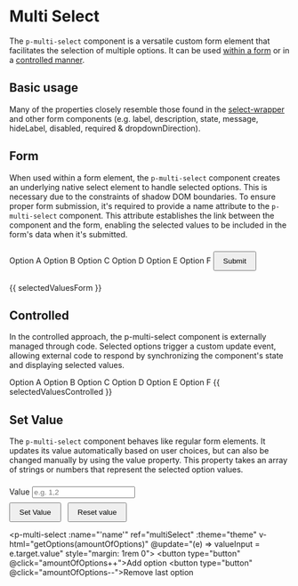 # Multi Select

The `p-multi-select` component is a versatile custom form element that facilitates the selection of multiple options. It
can be used [within a form](components/multi-select/examples#form) or in a
[controlled manner](components/multi-select/examples#controlled).

<TableOfContents></TableOfContents>

## Basic usage

Many of the properties closely resemble those found in the [select-wrapper](components/select-wrapper/examples) and
other form components (e.g. label, description, state, message, hideLabel, disabled, required & dropdownDirection).

<Playground :markup="basic()" :config="config"></Playground>

## Form

When used within a form element, the `p-multi-select` component creates an underlying native select element to handle
selected options. This is necessary due to the constraints of shadow DOM boundaries. To ensure proper form submission,
it's required to provide a name attribute to the `p-multi-select` component. This attribute establishes the link between
the component and the form, enabling the selected values to be included in the form's data when it's submitted.

<Playground :frameworkMarkup="formExample" :config="{ ...config, withoutDemo: true }">
<form @submit.prevent="onSubmit">
  <p-multi-select name="options" :theme="theme">
    <p-multi-select-option value="a">Option A</p-multi-select-option>
    <p-multi-select-option value="b">Option B</p-multi-select-option>
    <p-multi-select-option value="c">Option C</p-multi-select-option>
    <p-multi-select-option value="d">Option D</p-multi-select-option>
    <p-multi-select-option value="e">Option E</p-multi-select-option>
    <p-multi-select-option value="f">Option F</p-multi-select-option>
  </p-multi-select>
  <button type="submit" class="my-1">Submit</button>
</form>
  <p-text :theme="theme">{{ selectedValuesForm }}</p-text>
</Playground>

## Controlled

In the controlled approach, the p-multi-select component is externally managed through code. Selected options trigger a
custom update event, allowing external code to respond by synchronizing the component's state and displaying selected
values.

<Playground :frameworkMarkup="controlledExample" :config="{ ...config, withoutDemo: true }">
<p-multi-select :theme="theme" class="mb-1" @update="updateControlledExample">
  <p-multi-select-option value="a">Option A</p-multi-select-option>
  <p-multi-select-option value="b">Option B</p-multi-select-option>
  <p-multi-select-option value="c">Option C</p-multi-select-option>
  <p-multi-select-option value="d">Option D</p-multi-select-option>
  <p-multi-select-option value="e">Option E</p-multi-select-option>
  <p-multi-select-option value="f">Option F</p-multi-select-option>
</p-multi-select>
<p-text :theme="theme">{{ selectedValuesControlled }}</p-text>
</Playground>

## Set Value

The `p-multi-select` component behaves like regular form elements. It updates its value automatically based on user
choices, but can also be changed manually by using the value property. This property takes an array of strings or
numbers that represent the selected option values.

<Playground :frameworkMarkup="dynamicExample" :config="{ ...config, withoutDemo: true }">
  <label>
    <p-text :theme="theme">Value</p-text>
    <input id="input-value" name="input-value" v-model="valueInput" type="text" placeholder="e.g. 1,2" class="my-1" />
  </label>
  <br />
  <button id="btn-input-value" @click="setMultiSelectValue()">Set Value</button>
  <button id="btn-reset" type="button" @click="valueInput = '', setMultiSelectValue()">Reset value</button>
  
  <p-multi-select :name="'name'" ref="multiSelect" :theme="theme" v-html="getOptions(amountOfOptions)" @update="(e) => valueInput = e.target.value" style="margin: 1rem 0">
  </p-multi-select> 
<button type="button" @click="amountOfOptions++">Add option</button>
  <button type="button" @click="amountOfOptions--">Remove last option</button>
</Playground>

<script lang="ts">
import Vue from 'vue';
import { ref, onMounted } from 'vue';
import Component from 'vue-class-component'; 
import {getMultiSelectCodeSamples} from "shared/src"; 
import type { Theme } from '@/models';

@Component
export default class Code extends Vue {
  config = { themeable: true };

  get theme(): Theme {
    return this.$store.getters.theme;
  }

  $refs!: {
    multiSelect: HTMLElement
  }

  mounted() {
    this.setMultiSelectValue();
  }


  dynamicExample = getMultiSelectCodeSamples('example-dynamic');
  controlledExample = getMultiSelectCodeSamples('example-controlled');
  formExample = getMultiSelectCodeSamples('default');

  basic() {
    return `<p-multi-select name="name" label="Some Label" description="Some description" theme="${this.theme}" required>
  <p-multi-select-option value="a">Option A</p-multi-select-option>
  <p-multi-select-option value="b">Option B</p-multi-select-option>
  <p-multi-select-option value="c">Option C</p-multi-select-option>
  <p-multi-select-option value="d">Option D</p-multi-select-option>
  <p-multi-select-option value="e">Option E</p-multi-select-option>
  <p-multi-select-option value="f">Option F</p-multi-select-option>
</p-multi-select>`;
  }

  selectedValuesForm = 'Last submitted data: none';
  onSubmit(e) {
    const formData = new FormData(e.target);
    this.selectedValuesForm = `Last submitted data: ${
      Array.from(formData.entries())
        .map(([_, value]) => value)
        .join(', ') || 'none'
    }`;
  }
 
  valueInput = '1,2';
  amountOfOptions = 3;
  getOptions = (amount = 3) => Array.from(Array(amount)).map((_, i) => `<p-multi-select-option value="${i + 1}">Option ${i+1}</p-multi-select-option>`).join('\n  ');

  setMultiSelectValue() {
    this.$refs.multiSelect.value = this.valueInput.split(',')
  }
 
  selectedValuesControlled = 'Selected values: none';
  updateControlledExample(e) {
  console.log(e);
    this.selectedValuesControlled = `Selected values: ${e.target.value.join(', ') || 'none'}`;
  }

}
</script>

<style scoped lang="scss">
  .mb-1 {
    margin: 0 0 0.5rem 0;
  }

  .my-1 {
    margin: 0.5rem 0;
  }

  button {
    padding: .5rem 1rem;
    + button { 
      margin: 0 0 0 .5rem;
    }
  }
</style>
